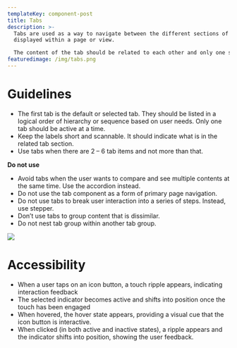 ```yaml
---
templateKey: component-post
title: Tabs
description: >-
  Tabs are used as a way to navigate between the different sections of content
  displayed within a page or view.

  The content of the tab should be related to each other and only one section should be active at a time. 
featuredimage: /img/tabs.png
---
```

# **Guidelines**

* The first tab is the default or selected tab. They should be listed in a logical order of hierarchy or sequence based on user needs. Only one tab should be active at a time.
* Keep the labels short and scannable. It should indicate what is in the related tab section.
* Use tabs when there are 2 – 6 tab items and not more than that.

**Do not use**

* Avoid tabs when the user wants to compare and see multiple contents at the same time. Use the accordion instead.
* Do not use the tab component as a form of primary page navigation.
* Do not use tabs to break user interaction into a series of steps. Instead, use stepper.
* Don’t use tabs to group content that is dissimilar.
* Do not nest tab group within another tab group.

![](/img/tabs-default.png)

# **Accessibility**

* When a user taps on an icon button, a touch ripple appears, indicating interaction feedback
* The selected indicator becomes active and shifts into position once the touch has been engaged
* When hovered, the hover state appears, providing a visual cue that the icon button is interactive. 
* When clicked (in both active and inactive states), a ripple appears and the indicator shifts into position, showing the user feedback.